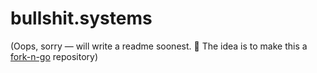 # bullshit.systems

(Oops, sorry — will write a readme soonest. :grimacing: The idea is to make this a [fork-n-go](http://jlord.us/forkngo/) repository)
